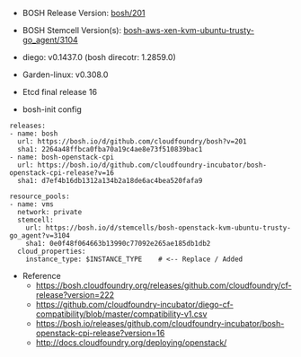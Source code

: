 * BOSH Release Version: [bosh/201](https://bosh.io/releases/github.com/cloudfoundry/bosh?version=201)
* BOSH Stemcell Version(s): [bosh-aws-xen-kvm-ubuntu-trusty-go_agent/3104](http://boshartifacts.cloudfoundry.org/file_collections?type=stemcells)
* diego: v0.1437.0   (bosh direcotr: 1.2859.0)
* Garden-linux:  v0.308.0 
* Etcd final release 16

* bosh-init config
```
releases:
- name: bosh
  url: https://bosh.io/d/github.com/cloudfoundry/bosh?v=201
  sha1: 2264a48ffbca0fba70a19c4ae8e73f510839bac1
- name: bosh-openstack-cpi
  url: https://bosh.io/d/github.com/cloudfoundry-incubator/bosh-openstack-cpi-release?v=16
  sha1: d7ef4b16db1312a134b2a18de6ac4bea520fafa9

resource_pools:
- name: vms
  network: private
  stemcell:
    url: https://bosh.io/d/stemcells/bosh-openstack-kvm-ubuntu-trusty-go_agent?v=3104
    sha1: 0e0f48f064663b13990c77092e265ae185db1db2
  cloud_properties:
    instance_type: $INSTANCE_TYPE    # <-- Replace / Added

```


* Reference
  - https://bosh.cloudfoundry.org/releases/github.com/cloudfoundry/cf-release?version=222
  - https://github.com/cloudfoundry-incubator/diego-cf-compatibility/blob/master/compatibility-v1.csv
  - https://bosh.io/releases/github.com/cloudfoundry-incubator/bosh-openstack-cpi-release?version=16
  - http://docs.cloudfoundry.org/deploying/openstack/
